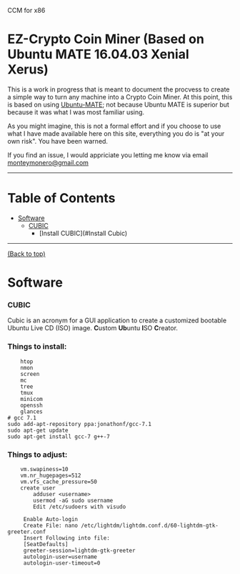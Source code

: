 CCM for x86
# EZ-Crypto Coin Miner (Based on Ubuntu MATE 16.04.03 Xenial Xerus)

This is a work in progress that is meant to document the procvess to create a simple way to turn any machine into a Crypto Coin Miner. At this point, this is based on using [Ubuntu-MATE](https://ubuntu-mate.org/); not because Ubuntu MATE is superior but because it was what I was most familiar using.

As you might imagine, this is not a formal effort and if you choose to use what I have made available here on this site, everything you do is "at your own risk". You have been warned.

If you find an issue, I would appriciate you letting me know via email monteymonero@gmail.com

***

# Table of Contents
- [Software](#software)
    - [CUBIC](#info-cubic)
        - [Install CUBIC](#Install Cubic)

***

[(Back to top)](#table-of-contents)


# Software

### CUBIC
Cubic is an acronym for a GUI application to create a customized bootable Ubuntu Live CD (ISO) image. **C**ustom **Ub**untu **I**SO **C**reator.


 ### Things to install:
        htop
        nmon
        screen
        mc
        tree
        tmux
        minicom
        openssh
        glances
    # gcc 7.1
    sudo add-apt-repository ppa:jonathonf/gcc-7.1
    sudo apt-get update
    sudo apt-get install gcc-7 g++-7
### Things to adjust:
        vm.swapiness=10
        vm.nr_hugepages=512
        vm.vfs_cache_pressure=50
        create user 
            adduser <username>
            usermod -aG sudo username
            Edit /etc/sudoers with visudo
            
         Enable Auto-login
         Create File: nano /etc/lightdm/lightdm.conf.d/60-lightdm-gtk-greeter.conf
         Insert Following into file:
         [SeatDefaults]
         greeter-session=lightdm-gtk-greeter
         autologin-user=username 
         autologin-user-timeout=0

            
            
